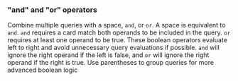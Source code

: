 ### "and" and "or" operators

Combine multiple queries with a space, `and`, or `or`.
A space is equivalent to `and`. `and` requires a card match both operands to be included in the query.
`or` requires at least one operand to be true. These boolean operators evaluate left to right and avoid unnecessary query evaluations if possible.
`and` will ignore the right operand if the left is false, and
`or` will ignore the right operand if the right is true.
Use parentheses to group queries for more advanced boolean logic